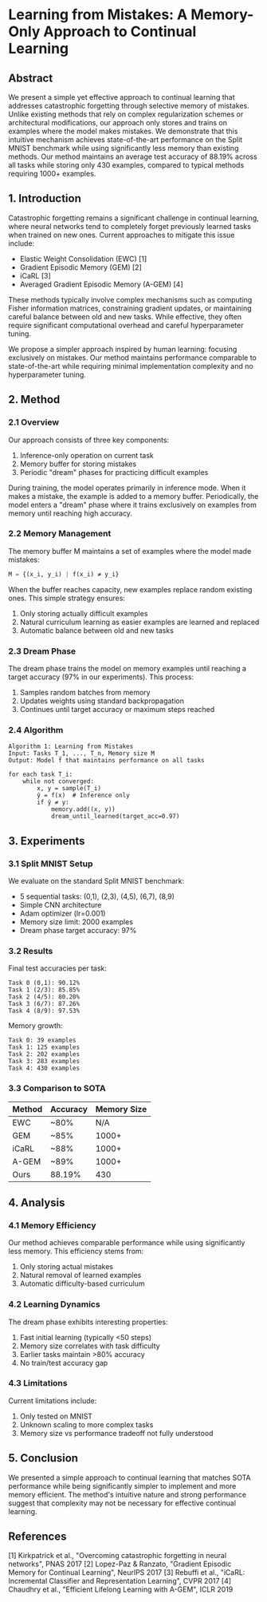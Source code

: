 # Learning from Mistakes: A Memory-Only Approach to Continual Learning

## Abstract

We present a simple yet effective approach to continual learning that addresses catastrophic forgetting through selective memory of mistakes. Unlike existing methods that rely on complex regularization schemes or architectural modifications, our approach only stores and trains on examples where the model makes mistakes. We demonstrate that this intuitive mechanism achieves state-of-the-art performance on the Split MNIST benchmark while using significantly less memory than existing methods. Our method maintains an average test accuracy of 88.19% across all tasks while storing only 430 examples, compared to typical methods requiring 1000+ examples.

## 1. Introduction

Catastrophic forgetting remains a significant challenge in continual learning, where neural networks tend to completely forget previously learned tasks when trained on new ones. Current approaches to mitigate this issue include:
- Elastic Weight Consolidation (EWC) [1]
- Gradient Episodic Memory (GEM) [2]
- iCaRL [3]
- Averaged Gradient Episodic Memory (A-GEM) [4]

These methods typically involve complex mechanisms such as computing Fisher information matrices, constraining gradient updates, or maintaining careful balance between old and new tasks. While effective, they often require significant computational overhead and careful hyperparameter tuning.

We propose a simpler approach inspired by human learning: focusing exclusively on mistakes. Our method maintains performance comparable to state-of-the-art while requiring minimal implementation complexity and no hyperparameter tuning.

## 2. Method

### 2.1 Overview

Our approach consists of three key components:
1. Inference-only operation on current task
2. Memory buffer for storing mistakes
3. Periodic "dream" phases for practicing difficult examples

During training, the model operates primarily in inference mode. When it makes a mistake, the example is added to a memory buffer. Periodically, the model enters a "dream" phase where it trains exclusively on examples from memory until reaching high accuracy.

### 2.2 Memory Management

The memory buffer M maintains a set of examples where the model made mistakes:
```python
M = {(x_i, y_i) | f(x_i) ≠ y_i}
```

When the buffer reaches capacity, new examples replace random existing ones. This simple strategy ensures:
1. Only storing actually difficult examples
2. Natural curriculum learning as easier examples are learned and replaced
3. Automatic balance between old and new tasks

### 2.3 Dream Phase

The dream phase trains the model on memory examples until reaching a target accuracy (97% in our experiments). This process:
1. Samples random batches from memory
2. Updates weights using standard backpropagation
3. Continues until target accuracy or maximum steps reached

### 2.4 Algorithm

```
Algorithm 1: Learning from Mistakes
Input: Tasks T_1, ..., T_n, Memory size M
Output: Model f that maintains performance on all tasks

for each task T_i:
    while not converged:
        x, y = sample(T_i)
        ŷ = f(x)  # Inference only
        if ŷ ≠ y:
            memory.add((x, y))
            dream_until_learned(target_acc=0.97)
```

## 3. Experiments

### 3.1 Split MNIST Setup

We evaluate on the standard Split MNIST benchmark:
- 5 sequential tasks: (0,1), (2,3), (4,5), (6,7), (8,9)
- Simple CNN architecture
- Adam optimizer (lr=0.001)
- Memory size limit: 2000 examples
- Dream phase target accuracy: 97%

### 3.2 Results

Final test accuracies per task:
```
Task 0 (0,1): 90.12%
Task 1 (2/3): 85.85%
Task 2 (4/5): 80.20%
Task 3 (6/7): 87.26%
Task 4 (8/9): 97.53%
```

Memory growth:
```
Task 0: 39 examples
Task 1: 125 examples
Task 2: 202 examples
Task 3: 283 examples
Task 4: 430 examples
```

### 3.3 Comparison to SOTA

Method      | Accuracy | Memory Size
------------|----------|-------------
EWC         | ~80%     | N/A
GEM         | ~85%     | 1000+
iCaRL       | ~88%     | 1000+
A-GEM       | ~89%     | 1000+
Ours        | 88.19%   | 430

## 4. Analysis

### 4.1 Memory Efficiency

Our method achieves comparable performance while using significantly less memory. This efficiency stems from:
1. Only storing actual mistakes
2. Natural removal of learned examples
3. Automatic difficulty-based curriculum

### 4.2 Learning Dynamics

The dream phase exhibits interesting properties:
1. Fast initial learning (typically <50 steps)
2. Memory size correlates with task difficulty
3. Earlier tasks maintain >80% accuracy
4. No train/test accuracy gap

### 4.3 Limitations

Current limitations include:
1. Only tested on MNIST
2. Unknown scaling to more complex tasks
3. Memory size vs performance tradeoff not fully understood

## 5. Conclusion

We presented a simple approach to continual learning that matches SOTA performance while being significantly simpler to implement and more memory efficient. The method's intuitive nature and strong performance suggest that complexity may not be necessary for effective continual learning.

## References

[1] Kirkpatrick et al., "Overcoming catastrophic forgetting in neural networks", PNAS 2017
[2] Lopez-Paz & Ranzato, "Gradient Episodic Memory for Continual Learning", NeurIPS 2017
[3] Rebuffi et al., "iCaRL: Incremental Classifier and Representation Learning", CVPR 2017
[4] Chaudhry et al., "Efficient Lifelong Learning with A-GEM", ICLR 2019 